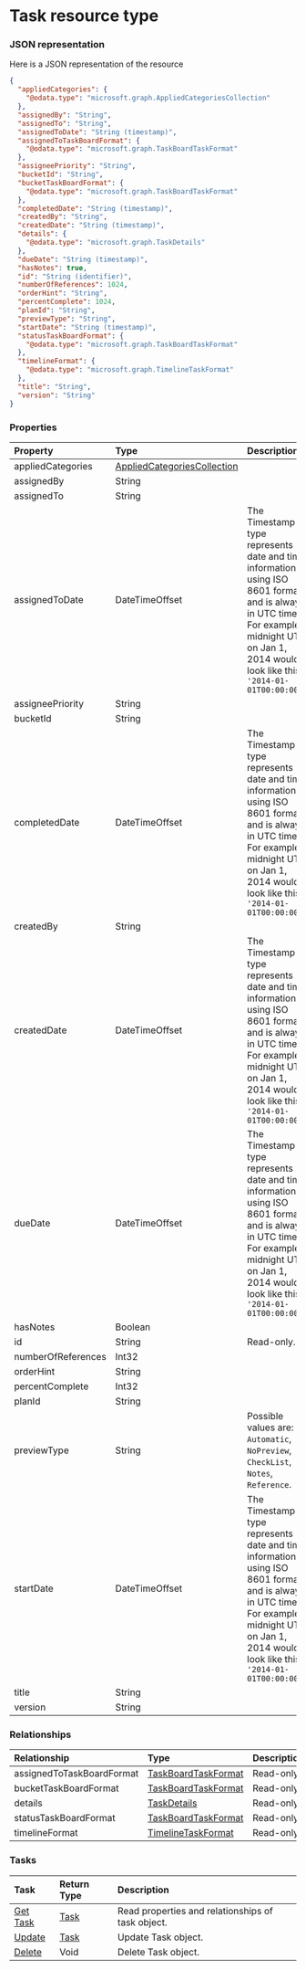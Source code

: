 # Task resource type



### JSON representation

Here is a JSON representation of the resource

<!-- {
  "blockType": "resource",
  "optionalProperties": [

  ],
  "@odata.type": "microsoft.graph.Task"
}-->

```json
{
  "appliedCategories": {
    "@odata.type": "microsoft.graph.AppliedCategoriesCollection"
  },
  "assignedBy": "String",
  "assignedTo": "String",
  "assignedToDate": "String (timestamp)",
  "assignedToTaskBoardFormat": {
    "@odata.type": "microsoft.graph.TaskBoardTaskFormat"
  },
  "assigneePriority": "String",
  "bucketId": "String",
  "bucketTaskBoardFormat": {
    "@odata.type": "microsoft.graph.TaskBoardTaskFormat"
  },
  "completedDate": "String (timestamp)",
  "createdBy": "String",
  "createdDate": "String (timestamp)",
  "details": {
    "@odata.type": "microsoft.graph.TaskDetails"
  },
  "dueDate": "String (timestamp)",
  "hasNotes": true,
  "id": "String (identifier)",
  "numberOfReferences": 1024,
  "orderHint": "String",
  "percentComplete": 1024,
  "planId": "String",
  "previewType": "String",
  "startDate": "String (timestamp)",
  "statusTaskBoardFormat": {
    "@odata.type": "microsoft.graph.TaskBoardTaskFormat"
  },
  "timelineFormat": {
    "@odata.type": "microsoft.graph.TimelineTaskFormat"
  },
  "title": "String",
  "version": "String"
}

```
### Properties
| Property	   | Type	|Description|
|:---------------|:--------|:----------|
|appliedCategories|[AppliedCategoriesCollection](appliedcategoriescollection.md)||
|assignedBy|String||
|assignedTo|String||
|assignedToDate|DateTimeOffset|The Timestamp type represents date and time information using ISO 8601 format and is always in UTC time. For example, midnight UTC on Jan 1, 2014 would look like this: `'2014-01-01T00:00:00Z'`|
|assigneePriority|String||
|bucketId|String||
|completedDate|DateTimeOffset|The Timestamp type represents date and time information using ISO 8601 format and is always in UTC time. For example, midnight UTC on Jan 1, 2014 would look like this: `'2014-01-01T00:00:00Z'`|
|createdBy|String||
|createdDate|DateTimeOffset|The Timestamp type represents date and time information using ISO 8601 format and is always in UTC time. For example, midnight UTC on Jan 1, 2014 would look like this: `'2014-01-01T00:00:00Z'`|
|dueDate|DateTimeOffset|The Timestamp type represents date and time information using ISO 8601 format and is always in UTC time. For example, midnight UTC on Jan 1, 2014 would look like this: `'2014-01-01T00:00:00Z'`|
|hasNotes|Boolean||
|id|String| Read-only.|
|numberOfReferences|Int32||
|orderHint|String||
|percentComplete|Int32||
|planId|String||
|previewType|String| Possible values are: `Automatic`, `NoPreview`, `CheckList`, `Notes`, `Reference`.|
|startDate|DateTimeOffset|The Timestamp type represents date and time information using ISO 8601 format and is always in UTC time. For example, midnight UTC on Jan 1, 2014 would look like this: `'2014-01-01T00:00:00Z'`|
|title|String||
|version|String||

### Relationships
| Relationship | Type	|Description|
|:---------------|:--------|:----------|
|assignedToTaskBoardFormat|[TaskBoardTaskFormat](taskboardtaskformat.md)| Read-only.|
|bucketTaskBoardFormat|[TaskBoardTaskFormat](taskboardtaskformat.md)| Read-only.|
|details|[TaskDetails](taskdetails.md)| Read-only.|
|statusTaskBoardFormat|[TaskBoardTaskFormat](taskboardtaskformat.md)| Read-only.|
|timelineFormat|[TimelineTaskFormat](timelinetaskformat.md)| Read-only.|

### Tasks

| Task		   | Return Type	|Description|
|:---------------|:--------|:----------|
|[Get Task](../api/task_get.md) | [Task](task.md) |Read properties and relationships of task object.|
|[Update](../api/task_update.md) | [Task](task.md)	|Update Task object. |
|[Delete](../api/task_delete.md) | Void	|Delete Task object. |

<!-- uuid: 4ecfb860-575a-4777-8042-cc75f6c19400
2015-10-16 09:35:04 UTC -->
<!-- {
  "type": "#page.annotation",
  "description": "Task resource",
  "keywords": "",
  "section": "documentation",
  "tocPath": ""
}-->